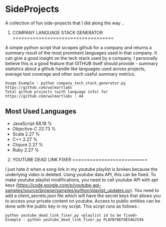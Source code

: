 SideProjects
============

A collection of fun side-projects that I did along the way ..

1) COMPANY LANGUAGE STACK GENERATOR
===================================

A simple python script that scrapes github for a company and returns a summary result of the most prominent languages used in that company. It can give a good insight on the tech stack used by a company. I personally believe this is a good feature that GITHUB itself should provide - summary statistics about a github handle like languages used across projects, average test coverage and other such useful summary metrics.
  
    Usage Example : python company_tech_stack_generator.py https://github.com/walmartlabs
    Total github projects (with language info) for https://github.com/walmartlabs : 44
  
Most Used Languages
-------------------

- JavaScript 68.18 % 
- Objective-C 22.73 % 
- Scala 2.27 % 
- C++ 2.27 % 
- Clojure 2.27 % 
- Ruby 2.27 % 


2) YOUTUBE DEAD LINK FIXER
==========================

I just hate it when a song link in my youtube playlist is broken because the underlying video is deleted. Using youtube data API, this can be fixed. To make youtube playlist modifications, you need to call youtube API with apt keys (https://code.google.com/p/youtube-api-samples/source/browse/samples/python/playlist_updates.py). You need to add a client_secrets.json file which will have the secret keys that allows you to access your private content on youtube. Access to public entities can be done with the public key in my script. This script runs as follows :

    python youtube_dead_link_fixer.py <playlist id to be fixed>
    Example : python youtube_dead_link_fixer.py PLAFB78EFDE5A6259A
